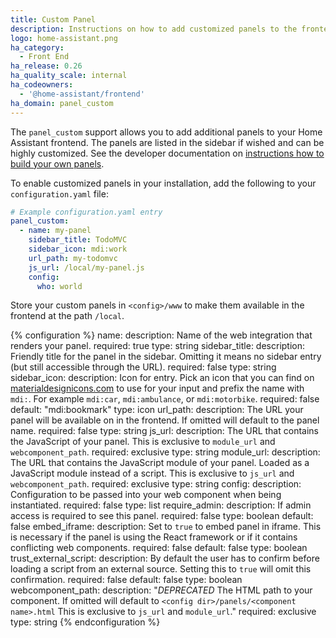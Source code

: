 ```yaml
---
title: Custom Panel
description: Instructions on how to add customized panels to the frontend of Home Assistant.
logo: home-assistant.png
ha_category:
  - Front End
ha_release: 0.26
ha_quality_scale: internal
ha_codeowners:
  - '@home-assistant/frontend'
ha_domain: panel_custom
---
```


The `panel_custom` support allows you to add additional panels to your Home Assistant frontend. The panels are listed in the sidebar if wished and can be highly customized. See the developer documentation on [instructions how to build your own panels](https://developers.home-assistant.io/docs/en/frontend_creating_custom_panels.html).

To enable customized panels in your installation, add the following to your `configuration.yaml` file:

```yaml
# Example configuration.yaml entry
panel_custom:
  - name: my-panel
    sidebar_title: TodoMVC
    sidebar_icon: mdi:work
    url_path: my-todomvc
    js_url: /local/my-panel.js
    config:
      who: world
```

<div class='note'>

Store your custom panels in `<config>/www` to make them available in the frontend at the path `/local`.

</div>

{% configuration %}
name:
  description: Name of the web integration that renders your panel.
  required: true
  type: string
sidebar_title:
  description: Friendly title for the panel in the sidebar. Omitting it means no sidebar entry (but still accessible through the URL).
  required: false
  type: string
sidebar_icon:
  description: Icon for entry. Pick an icon that you can find on [materialdesignicons.com](https://materialdesignicons.com/) to use for your input and prefix the name with `mdi:`. For example `mdi:car`, `mdi:ambulance`, or  `mdi:motorbike`.
  required: false
  default: "mdi:bookmark"
  type: icon
url_path:
  description: The URL your panel will be available on in the frontend. If omitted will default to the panel name.
  required: false
  type: string
js_url:
  description: The URL that contains the JavaScript of your panel. This is exclusive to `module_url` and `webcomponent_path`.
  required: exclusive
  type: string
module_url:
  description: The URL that contains the JavaScript module of your panel. Loaded as a JavaScript module instead of a script. This is exclusive to `js_url` and `webcomponent_path`.
  required: exclusive
  type: string
config:
  description: Configuration to be passed into your web component when being instantiated.
  required: false
  type: list
require_admin:
  description: If admin access is required to see this panel.
  required: false
  type: boolean
  default: false
embed_iframe:
  description: Set to `true` to embed panel in iframe. This is necessary if the panel is using the React framework or if it contains conflicting web components.
  required: false
  default: false
  type: boolean
trust_external_script:
  description: By default the user has to confirm before loading a script from an external source. Setting this to `true` will omit this confirmation.
  required: false
  default: false
  type: boolean
webcomponent_path:
  description: "*DEPRECATED* The HTML path to your component. If omitted will default to `<config dir>/panels/<component name>.html` This is exclusive to `js_url` and `module_url`."
  required: exclusive
  type: string
{% endconfiguration %}

